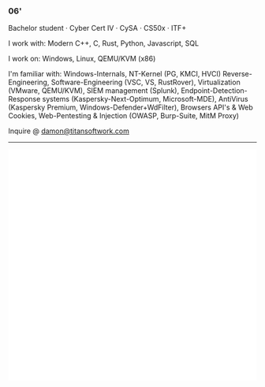 ### 06'

Bachelor student · Cyber Cert IV · CySA · CS50x · ITF+

I work with: Modern C++, C, Rust, Python, Javascript, SQL

I work on: Windows, Linux, QEMU/KVM (x86)

I'm familiar with: Windows-Internals, NT-Kernel (PG, KMCI, HVCI) Reverse-Engineering, Software-Engineering (VSC, VS, RustRover), Virtualization (VMware, QEMU/KVM), SIEM management (Splunk), Endpoint-Detection-Response systems (Kaspersky-Next-Optimum, Microsoft-MDE), AntiVirus (Kaspersky Premium, Windows-Defender+WdFilter), Browsers API's & Web Cookies, Web-Pentesting & Injection (OWASP, Burp-Suite, MitM Proxy)

Inquire @ damon@titansoftwork.com

---

![Metrics](https://github.com/dutchpsycho/dutchpsycho/blob/generated/metrics.svg)
